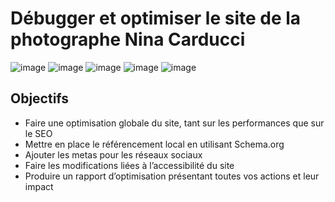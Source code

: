# Débugger et optimiser le site de la photographe Nina Carducci

![image](https://img.shields.io/badge/HTML5-E34F26?style=for-the-badge&logo=html5&logoColor=white)
![image](https://img.shields.io/badge/CSS3-1572B6?style=for-the-badge&logo=css3&logoColor=white)
![image](https://img.shields.io/badge/JavaScript-323330?style=for-the-badge&logo=javascript&logoColor=F7DF1E)
![image](https://img.shields.io/badge/Bootstrap-563D7C?style=for-the-badge&logo=bootstrap&logoColor=white)
![image](https://img.shields.io/badge/Lighthouse-F44B21?style=for-the-badge&logo=Lighthouse&logoColor=white)

## Objectifs

-   Faire une optimisation globale du site, tant sur les performances que sur le SEO
-   Mettre en place le référencement local en utilisant Schema.org
-   Ajouter les metas pour les réseaux sociaux
-   Faire les modifications liées à l’accessibilité du site
-   Produire un rapport d’optimisation présentant toutes vos actions et leur impact
